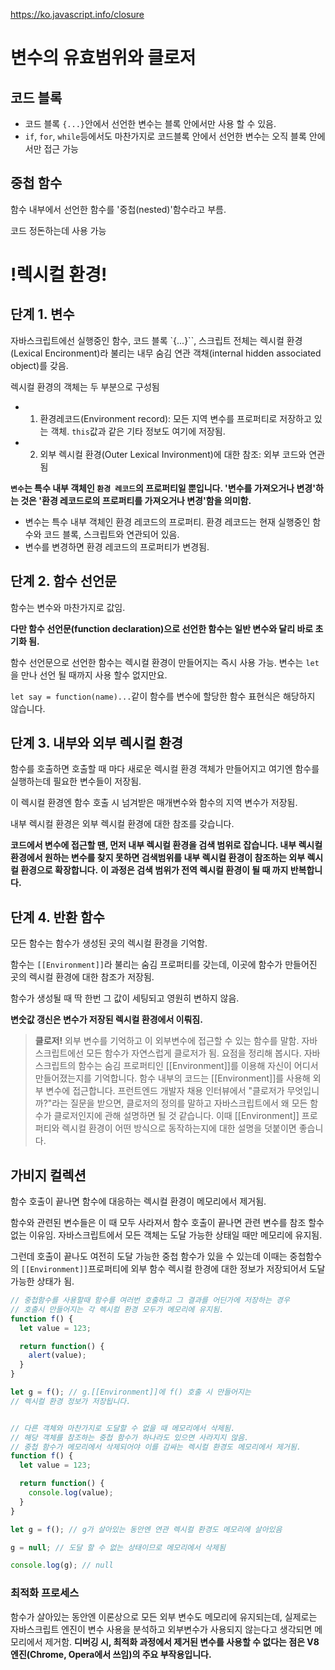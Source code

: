 https://ko.javascript.info/closure

# 변수의 유효범위와 클로저

## 코드 블록
- 코드 블록 `{...}`안에서 선언한 변수는 블록 안에서만 사용 할 수 있음.
- `if`, `for`, `while`등에서도 마찬가지로 코드블록 안에서 선언한 변수는 오직 블록 안에서만 접근 가능


## 중첩 함수
함수 내부에서 선언한 함수를 '중첩(nested)'함수라고 부름. 

코드 정돈하는데 사용 가능


# !렉시컬 환경!
## 단계 1. 변수
자바스크립트에선 실행중인 함수, 코드 블록 `{...}``, 스크립트 전체는 렉시컬 환경(Lexical Encironment)라 불리는 내무 숨김 연관 객채(internal hidden associated object)를 갖음.

렉시컬 환경의 객체는 두 부분으로 구성됨
- 1. 환경레코드(Environment record): 모든 지역 변수를 프로퍼티로 저장하고 있는 객체. `this`값과 같은 기타 정보도 여기에 저장됨.
- 2. 외부 렉시컬 환경(Outer Lexical Invironment)에 대한 참조: 외부 코드와 연관됨

**`변수`는 특수 내부 객체인 `환경 레코드`의 프로퍼티일 뿐입니다. '변수를 가져오거나 변경'하는 것은 '환경 레코드로의 프로퍼티를 가져오거나 변경'함을 의미함.**

- 변수는 특수 내부 객체인 환경 레코드의 프로퍼티. 환경 레코드는 현재 실행중인 함수와 코드 블록, 스크립트와 연관되어 있음.
- 변수를 변경하면 환경 레코드의 프로퍼티가 변경됨.

## 단계 2. 함수 선언문
함수는 변수와 마찬가지로 값임.

**다만 함수 선언문(function declaration)으로 선언한 함수는 일반 변수와 달리 바로 초기화 됨.**

함수 선언문으로 선언한 함수는 렉시컬 환경이 만들어지는 즉시 사용 가능. 변수는 `let`을 만나 선언 될 때까지 사용 할수 없지만요.

`let say = function(name)...`같이 함수를 변수에 할당한 함수 표현식은 해당하지 않습니다.

## 단계 3. 내부와 외부 렉시컬 환경

함수를 호출하면 호출할 때 마다 새로운 렉시컬 환경 객체가 만들어지고 여기엔 함수를 실행하는데 필요한 변수들이 저장됨.

이 렉시컬 환경엔 함수 호출 시 넘겨받은 매개변수와 함수의 지역 변수가 저장됨.

내부 렉시컬 환경은 외부 렉시컬 환경에 대한 참조를 갖습니다.

**코드에서 변수에 접근할 땐, 먼저 내부 렉시컬 환경을 검색 범위로 잡습니다. 내부 렉시컬 환경에서 원하는 변수를 찾지 못하면 검색범위를 내부 렉시컬 환경이 참조하는 외부 렉시컬 환경으로 확장합니다.**
**이 과정은 검색 범위가 전역 렉시컬 환경이 될 때 까지 반복합니다.**

## 단계 4. 반환 함수
모든 함수는 함수가 생성된 곳의 렉시컬 환경을 기억함. 

함수는 `[[Environment]]`라 불리는 숨김 프로퍼티를 갖는데, 이곳에 함수가 만들어진 곳의 렉시컬 환경에 대한 참조가 저장됨.

함수가 생성될 때 딱 한번 그 값이 세팅되고 영원히 변하지 않음.

**변숫값 갱신은 변수가 저장된 렉시컬 환경에서 이뤄짐.**

> **클로저!**
> 외부 변수를 기억하고 이 외부변수에 접근할 수 있는 함수를 말함. 자바스크립트에선 모든 함수가 자연스럽게 클로저가 됨.
> 요점을 정리해 봅시다. 자바스크립트의 함수는 숨김 프로퍼티인 [[Environment]]를 이용해 자신이 어디서 만들어졌는지를 기억합니다. 
> 함수 내부의 코드는 [[Environment]]를 사용해 외부 변수에 접근합니다.
> 프런트엔드 개발자 채용 인터뷰에서 "클로저가 무엇입니까?"라는 질문을 받으면, 클로저의 정의를 말하고 자바스크립트에서 왜 모든 함수가 클로저인지에 관해 설명하면 될 것 같습니다. 
> 이때 [[Environment]] 프로퍼티와 렉시컬 환경이 어떤 방식으로 동작하는지에 대한 설명을 덧붙이면 좋습니다.

## 가비지 컬렉션
함수 호출이 끝나면 함수에 대응하는 렉시컬 환경이 메모리에서 제거됨.

함수와 관련된 변수들은 이 때 모두 사라져서 함수 호출이 끝나면 관련 변수를 참조 할수 없는 이유임. 자바스크립트에서 모든 객체는 도달 가능한 상태일 때만 메모리에 유지됨.

그런데 호출이 끝나도 여전히 도달 가능한 중첩 함수가 있을 수 있는데 이때는 중첩함수의 `[[Environment]]`프로퍼티에 외부 함수 렉시컬 한경에 대한 정보가 저장되어서 도달 가능한 상태가 됨.
```javascript
// 중첩함수를 사용할때 함수를 여러번 호출하고 그 결과를 어딘가에 저장하는 경우
// 호출시 만들어지는 각 렉시컬 환경 모두가 메모리에 유지됨.
function f() {
  let value = 123;

  return function() {
    alert(value);
  }
}

let g = f(); // g.[[Environment]]에 f() 호출 시 만들어지는
// 렉시컬 환경 정보가 저장됩니다.


// 다른 객체와 마찬가지로 도달할 수 없을 때 메모리에서 삭제됨. 
// 해당 객체를 참조하는 중첩 함수가 하나라도 있으면 사라지지 않음.
// 중첩 함수가 메모리에서 삭제되어야 이를 감싸는 렉시컬 환경도 메모리에서 제거됨.
function f() {
  let value = 123;

  return function() {
    console.log(value);
  }
}

let g = f(); // g가 살아있는 동안엔 연관 렉시컬 환경도 메모리에 살아있음

g = null; // 도달 할 수 없는 상태이므로 메모리에서 삭제됨

console.log(g); // null
```

### 최적화 프로세스
함수가 살아있는 동안엔 이론상으로 모든 외부 변수도 메모리에 유지되는데, 실제로는 자바스크립트 엔진이 변수 사용을 분석하고 외부변수가 사용되지 않는다고 생각되면 메모리에서 제거함.
**디버깅 시, 최적화 과정에서 제거된 변수를 사용할 수 없다는 점은 V8엔진(Chrome, Opera에서 쓰임)의 주요 부작용입니다.**



